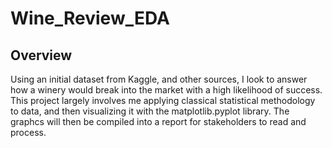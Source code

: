 # Wine_Review_EDA
## Overview
Using an initial dataset from Kaggle, and other sources, I look to answer how a winery would break into the market with a high likelihood of success.
This project largely involves me applying classical statistical methodology to data, and then visualizing it with the matplotlib.pyplot library. The graphcs will then be compiled into a report for stakeholders to read and process.
